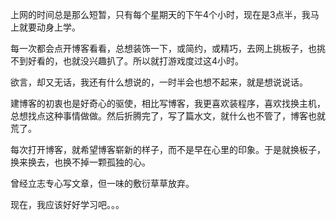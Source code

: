 上网的时间总是那么短暂，只有每个星期天的下午4个小时，现在是3点半，我马上就要动身上学。

每一次都会点开博客看看，总想装饰一下，或简约，或精巧，去网上挑板子，也挑不到好看的，也就没兴趣扒了。所以就打游戏度过这4小时。

欲言，却又无话，我还有什么想说的，一时半会也想不起来，就是想说说话。

建博客的初衷也是好奇心的驱使，相比写博客，我更喜欢装程序，喜欢找换主机，总想找点这种事情做做。然后折腾完了，写了篇水文，就什么也不管了，博客也就荒了。

每次打开博客，就希望博客崭新的样子，而不是早在心里的印象。于是就换板子，换来换去，也换不掉一颗孤独的心。

曾经立志专心写文章，但一味的敷衍草草放弃。

现在，我应该好好学习吧。。。
<!-- ##{"timestamp":1419091200}## -->